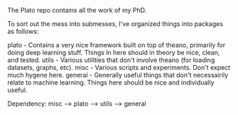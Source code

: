 The Plato repo contains all the work of my PhD.

To sort out the mess into submesses, I've organized things into packages as follows:

plato - Contains a very nice framework built on top of theano, primarily for doing deep learning stuff.  Things in here
    should in theory be nice, clean, and tested.
utils - Various utilities that don't involve theano (for loading datasets, graphs, etc).
misc - Various scripts and experiments.  Don't expect much hygene here.
general - Generally useful things that don't necessairily relate to machine learning.  Things here should be nice and
    individually useful.


Dependency:
misc --> plato --> utils --> general
